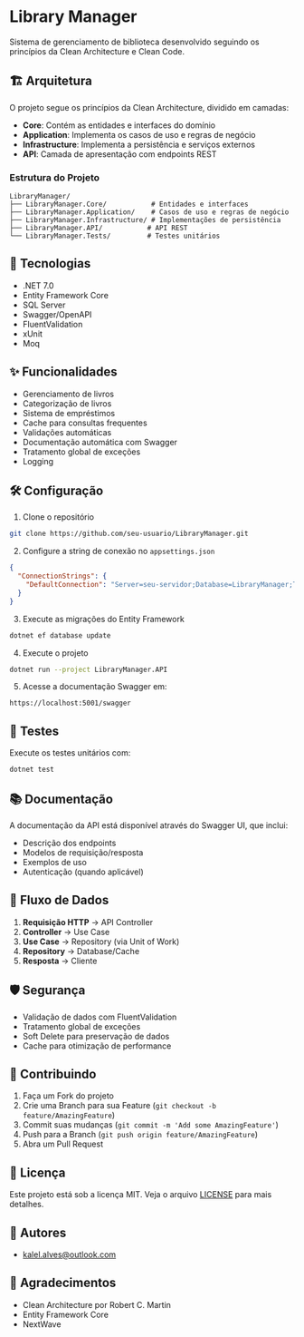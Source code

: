 # Library Manager

Sistema de gerenciamento de biblioteca desenvolvido seguindo os princípios da Clean Architecture e Clean Code.

## 🏗️ Arquitetura

O projeto segue os princípios da Clean Architecture, dividido em camadas:

- **Core**: Contém as entidades e interfaces do domínio
- **Application**: Implementa os casos de uso e regras de negócio
- **Infrastructure**: Implementa a persistência e serviços externos
- **API**: Camada de apresentação com endpoints REST

### Estrutura do Projeto

```
LibraryManager/
├── LibraryManager.Core/           # Entidades e interfaces
├── LibraryManager.Application/    # Casos de uso e regras de negócio
├── LibraryManager.Infrastructure/ # Implementações de persistência
├── LibraryManager.API/           # API REST
└── LibraryManager.Tests/         # Testes unitários
```

## 🚀 Tecnologias

- .NET 7.0
- Entity Framework Core
- SQL Server
- Swagger/OpenAPI
- FluentValidation
- xUnit
- Moq

## ✨ Funcionalidades

- Gerenciamento de livros
- Categorização de livros
- Sistema de empréstimos
- Cache para consultas frequentes
- Validações automáticas
- Documentação automática com Swagger
- Tratamento global de exceções
- Logging

## 🛠️ Configuração

1. Clone o repositório
```bash
git clone https://github.com/seu-usuario/LibraryManager.git
```

2. Configure a string de conexão no `appsettings.json`
```json
{
  "ConnectionStrings": {
    "DefaultConnection": "Server=seu-servidor;Database=LibraryManager;Trusted_Connection=True;"
  }
}
```

3. Execute as migrações do Entity Framework
```bash
dotnet ef database update
```

4. Execute o projeto
```bash
dotnet run --project LibraryManager.API
```

5. Acesse a documentação Swagger em:
```
https://localhost:5001/swagger
```

## 🧪 Testes

Execute os testes unitários com:
```bash
dotnet test
```

## 📚 Documentação

A documentação da API está disponível através do Swagger UI, que inclui:
- Descrição dos endpoints
- Modelos de requisição/resposta
- Exemplos de uso
- Autenticação (quando aplicável)

## 🔄 Fluxo de Dados

1. **Requisição HTTP** → API Controller
2. **Controller** → Use Case
3. **Use Case** → Repository (via Unit of Work)
4. **Repository** → Database/Cache
5. **Resposta** → Cliente

## 🛡️ Segurança

- Validação de dados com FluentValidation
- Tratamento global de exceções
- Soft Delete para preservação de dados
- Cache para otimização de performance

## 🤝 Contribuindo

1. Faça um Fork do projeto
2. Crie uma Branch para sua Feature (`git checkout -b feature/AmazingFeature`)
3. Commit suas mudanças (`git commit -m 'Add some AmazingFeature'`)
4. Push para a Branch (`git push origin feature/AmazingFeature`)
5. Abra um Pull Request

## 📝 Licença

Este projeto está sob a licença MIT. Veja o arquivo [LICENSE](LICENSE.txt) para mais detalhes.

## 👥 Autores

- kalel.alves@outlook.com

## 🙏 Agradecimentos

- Clean Architecture por Robert C. Martin
- Entity Framework Core
- NextWave 

